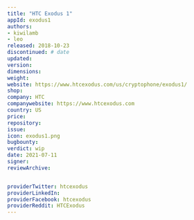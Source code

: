 ```yaml
---
title: "HTC Exodus 1"
appId: exodus1
authors:
- kiwilamb
- leo
released: 2018-10-23
discontinued: # date
updated:
version:
dimensions: 
weight: 
website: https://www.htcexodus.com/us/cryptophone/exodus1/
shop: 
company: HTC
companywebsite: https://www.htcexodus.com
country: US
price: 
repository: 
issue:
icon: exodus1.png
bugbounty:
verdict: wip
date: 2021-07-11
signer:
reviewArchive:


providerTwitter: htcexodus
providerLinkedIn: 
providerFacebook: htcexodus
providerReddit: HTCExodus
---
```


